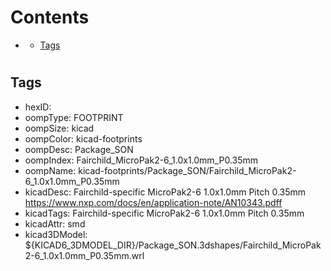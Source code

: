



Contents
========

* [](#)
	* [Tags](#tags)

# 

## Tags

- hexID: 
- oompType: FOOTPRINT
- oompSize: kicad
- oompColor: kicad-footprints
- oompDesc: Package_SON
- oompIndex: Fairchild_MicroPak2-6_1.0x1.0mm_P0.35mm
- oompName: kicad-footprints/Package_SON/Fairchild_MicroPak2-6_1.0x1.0mm_P0.35mm
- kicadDesc: Fairchild-specific MicroPak2-6 1.0x1.0mm Pitch 0.35mm https://www.nxp.com/docs/en/application-note/AN10343.pdff
- kicadTags: Fairchild-specific MicroPak2-6 1.0x1.0mm Pitch 0.35mm
- kicadAttr: smd
- kicad3DModel: ${KICAD6_3DMODEL_DIR}/Package_SON.3dshapes/Fairchild_MicroPak2-6_1.0x1.0mm_P0.35mm.wrl
